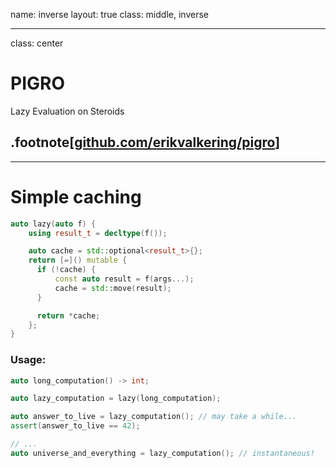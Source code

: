 name: inverse
layout: true
class: middle, inverse

---

class: center

# PIGRO

Lazy Evaluation on Steroids

## .footnote[[github.com/erikvalkering/pigro](https://github.com/erikvalkering/pigro)]

---

# Simple caching

```c++
auto lazy(auto f) {
    using result_t = decltype(f());

    auto cache = std::optional<result_t>{};
    return [=]() mutable {
      if (!cache) {
          const auto result = f(args...);
          cache = std::move(result);
      }

      return *cache;
    };
}
```

### Usage:

```c++
auto long_computation() -> int;

auto lazy_computation = lazy(long_computation);

auto answer_to_live = lazy_computation(); // may take a while...
assert(answer_to_live == 42);

// ...
auto universe_and_everything = lazy_computation(); // instantaneous!
```
